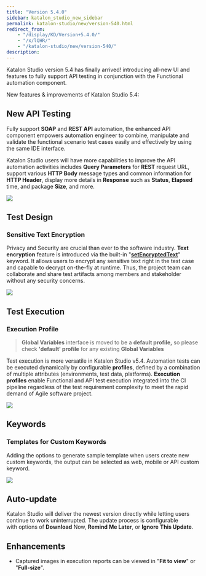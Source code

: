 ```yaml
---
title: "Version 5.4.0"
sidebar: katalon_studio_new_sidebar
permalink: katalon-studio/new/version-540.html
redirect_from:
    - "/display/KD/Version+5.4.0/"
    - "/x/lQHR/"
    - "/katalon-studio/new/version-540/"
description:
---
```

Katalon Studio version 5.4 has finally arrived! introducing all-new UI and features to fully support API testing in conjunction with the Functional automation component.

New features & improvements of Katalon Studio 5.4:

New API Testing
---------------

Fully support **SOAP** and **REST API** automation, the enhanced API component empowers automation engineer to combine, manipulate and validate the functional scenario test cases easily and effectively by using the same IDE interface.

Katalon Studio users will have more capabilities to improve the API automation activities includes **Query Parameters** for **REST** request URL, support various **HTTP Body** message types and common information for **HTTP Header**, display more details in **Response** such as **Status**, **Elapsed** time, and package **Size**, and more.

![](../../images/katalon-studio/new/version-540/image2018-4-9-173A13A52.png)

Test Design 
------------

### Sensitive Text Encryption

Privacy and Security are crucial than ever to the software industry. **Text encryption** feature is introduced via the built-in "**[setEncryptedText](/x/6AHR)**" keyword. It allows users to encrypt any sensitive text right in the test case and capable to decrypt on-the-fly at runtime. Thus, the project team can collaborate and share test artifacts among members and stakeholder without any security concerns.

![](../../images/katalon-studio/new/version-540/image2018-4-9-163A423A34.png)



Test Execution
--------------

### Execution Profile

> **Global Variables** interface is moved to be a **default profile,** so please check **'default' profile** for any existing **Global Variables** 

Test execution is more versatile in Katalon Studio v5.4. Automation tests can be executed dynamically by configurable **profiles**, defined by a combination of multiple attributes (environments, test data, platforms). **Execution profiles** enable Functional and API test execution integrated into the CI pipeline regardless of the test requirement complexity to meet the rapid demand of Agile software project.

![](../../images/katalon-studio/new/version-540/image2018-4-9-163A433A45.png)

Keywords
--------

### Templates for Custom Keywords

Adding the options to generate sample template when users create new custom keywords, the output can be selected as web, mobile or API custom keyword.

![](../../images/katalon-studio/new/version-540/image2018-4-9-173A153A40.png)

Auto-update
-----------

Katalon Studio will deliver the newest version directly while letting users continue to work uninterrupted. The update process is configurable with options of **Download** Now, **Remind Me Later**, or **Ignore** **This Update**. 

Enhancements
------------

*   Captured images in execution reports can be viewed in "**Fit to view**" or "**Full-size**".